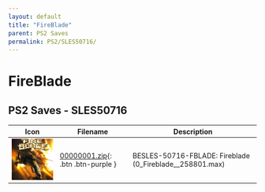 ```yaml
---
layout: default
title: "FireBlade"
parent: PS2 Saves
permalink: PS2/SLES50716/
---
```

# FireBlade

## PS2 Saves - SLES50716

| Icon | Filename | Description |
|------|----------|-------------|
| ![FireBlade](icon0.png) | [00000001.zip](00000001.zip){: .btn .btn-purple } | BESLES-50716-FBLADE: Fireblade (0_Fireblade__258801.max) |
